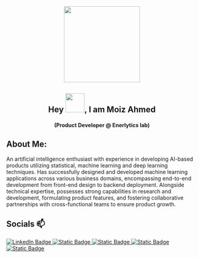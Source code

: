 

<div id="header" align="center">
  <img src="https://media.giphy.com/media/U7IxSYwucpNX9vD0aj/giphy.gif" width="200"/>
</div>

<div id="header2" align="center">
  <h2>Hey <img src="https://media.giphy.com/media/5HyXGsoFzXWPKFx07j/giphy.gif" width="50" />, I am Moiz Ahmed</h2>
  <h4>(Product Developer @ Enerlytics lab)</h4>
</div>

## About Me:
An artificial intelligence enthusiast with experience in developing AI-based products utilizing statistical, machine learning and deep learning techniques. Has successfully designed and developed machine learning applications across various business domains, encompassing end-to-end development from front-end design to backend deployment. Alongside technical expertise, possesses strong capabilities in research and development, formulating product features, and fostering collaborative partnerships with cross-functional teams to ensure product growth.

## Socials 📫
<div id="badges" margin="10px">
    <a href="https://www.linkedin.com/in/moizahmed25/">
      <img src="https://img.shields.io/badge/LinkedIn-blue?style=for-the-badge&logo=linkedin&logoColor=white" alt="LinkedIn Badge"/>
    </a>
    <a href="https://topmate.io/moiz_ahmed">
      <img alt="Static Badge" src="https://img.shields.io/badge/Topmate-red?style=for-the-badge&logo=topcoder&logoColor=white&link=https%3A%2F%2Fwww.linkedin.com%2Fin%2Fmoizahmed25%2F">
    </a>
    <a href="https://github.com/MoizAhmed2517">
      <img alt="Static Badge" src="https://img.shields.io/badge/Github-black?style=for-the-badge&logo=github&logoColor=white&link=https%3A%2F%2Fwww.linkedin.com%2Fin%2Fmoizahmed25%2F">
    </a>
    <a href="https://www.upwork.com/freelancers/~01ca79e92acf3e0c74">
      <img alt="Static Badge" src="https://img.shields.io/badge/Upwork-green?style=for-the-badge&logo=upwork&logoColor=white&link=https%3A%2F%2Fwww.linkedin.com%2Fin%2Fmoizahmed25%2F">
    </a>
    <a href="https://www.fiverr.com/moizahmed713">
      <img alt="Static Badge" src="https://img.shields.io/badge/Fiverr-darkgreen?style=for-the-badge&logo=fiverr&logoColor=white&link=https%3A%2F%2Fwww.linkedin.com%2Fin%2Fmoizahmed25%2F">
    </a>
</div>





<!---
- 👋 Hi, I’m @MoizAhmed2517
- 👀 I’m interested in making ML/AI/DS Apps
- 🌱 I’ve experienced in making AI products with hands-on experience in deploying them. Moreover, have a good understanding of developing excellent UIs using TensorFlow, Scipy, Scikit-learn, Django, React, HTML, CSS, JavaScript, Material UI, etc.
- 💞️ I’m looking to collaborate on AI and love to discuss it.
- 📫 How to reach me Github: https://github.com/MoizAhmed2517/MoizAhmed2517

##  Github Stats:

--->

<!---
MoizAhmed2517/MoizAhmed2517 is a ✨ special ✨ repository because its `README.md` (this file) appears on your GitHub profile.
You can click the Preview link to take a look at your changes.
--->
